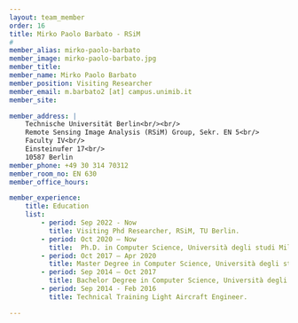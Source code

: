 ```yaml
---
layout: team_member
order: 16
title: Mirko Paolo Barbato - RSiM
#
member_alias: mirko-paolo-barbato
member_image: mirko-paolo-barbato.jpg
member_title:
member_name: Mirko Paolo Barbato
member_position: Visiting Researcher
member_email: m.barbato2 [at] campus.unimib.it
member_site:

member_address: |
    Technische Universität Berlin<br/><br/>
    Remote Sensing Image Analysis (RSiM) Group, Sekr. EN 5<br/>
    Faculty IV<br/>
    Einsteinufer 17<br/>
    10587 Berlin
member_phone: +49 30 314 70312
member_room_no: EN 630
member_office_hours:

member_experience:
    title: Education
    list:
        - period: Sep 2022 - Now
          title: Visiting Phd Researcher, RSiM, TU Berlin.
        - period: Oct 2020 – Now
          title:  Ph.D. in Computer Science, Università degli studi Milano Bicocca.
        - period: Oct 2017 – Apr 2020
          title: Master Degree in Computer Science, Università degli studi Milano Bicocca.
        - period: Sep 2014 – Oct 2017
          title: Bachelor Degree in Computer Science, Università degli studi Milano Bicocca.
        - period: Sep 2014 - Feb 2016
          title: Technical Training Light Aircraft Engineer.

---
```

